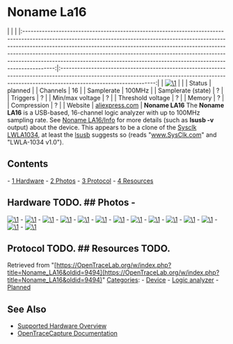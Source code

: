# Noname La16

| | | |:-----------------------------------------------------------------------------------------------------------------------------------------------------------------------------------------------------------------------------------------------------------------------------------------------------------------------------------------------------------------------------------------------------------------:|:----------------------------------------------------------------------------------------------------------------------------------------------------------------------------------------------:| | [![\1](../../assets/hardware/general/\2)](./File:Noname_la16_mugshot.png.html) | | | Status | planned | | Channels | 16 | | Samplerate | 100MHz | | Samplerate (state) | ? | | Triggers | ? | | Min/max voltage | ? | | Threshold voltage | ? | | Memory | ? | | Compression | ? | | Website | [aliexpress.com](http://www.aliexpress.com/item/Free-shipping-LA16-100M-16-channel-logic-analyzer-memory-depth-per-channel-4M/1225595447.html) | **Noname LA16** The **Noname LA16** is a USB-based, 16-channel logic analyzer with up to 100MHz sampling rate. See [Noname LA16/Info](Noname_LA16/Info.html "Noname LA16/Info") for more details (such as **lsusb -v** output) about the device. This appears to be a clone of the [Sysclk LWLA1034](Sysclk_LWLA1034.html "Sysclk LWLA1034"), at least the [lsusb](Noname_LA16/Info.html "Noname LA16/Info") suggests so (reads "www.SysClk.com" and "LWLA-1034 v1.0"). 
## Contents 
\- [1 Hardware](Noname_LA16.html#Hardware) \- [2 Photos](Noname_LA16.html#Photos) \- [3 Protocol](Noname_LA16.html#Protocol) \- [4 Resources](Noname_LA16.html#Resources) 
## Hardware TODO. ## Photos \- 
[![\1](../../assets/hardware/general/\2)](./File:Noname_la16_device_top.jpg.html)
\- 
[![\1](../../assets/hardware/general/\2)](./File:Noname_la16_device_bottom.jpg.html)
\- 
[![\1](../../assets/hardware/general/\2)](./File:Noname_la16_device_connector.jpg.html)
\- 
[![\1](../../assets/hardware/general/\2)](./File:Noname_la16_device_usb.jpg.html)
\- 
[![\1](../../assets/hardware/general/\2)](./File:Noname_la16_pcb_top.jpg.html)
\- 
[![\1](../../assets/hardware/general/\2)](./File:Noname_la16_pcb_bottom.jpg.html)
\- 
[![\1](../../assets/hardware/general/\2)](./File:Noname_la16_altera_cyclone2.jpg.html)
\- 
[![\1](../../assets/hardware/general/\2)](./File:Noname_la16_hynix_sdram.jpg.html)
\- 
[![\1](../../assets/hardware/general/\2)](./File:Noname_la16_cypress_fx2.jpg.html)
\- 
[![\1](../../assets/hardware/general/\2)](./File:Noname_la16_24c32n.jpg.html)
\- 
[![\1](../../assets/hardware/general/\2)](./File:Noname_la16_stc.jpg.html)
\- 
[![\1](../../assets/hardware/general/\2)](./File:Noname_la16_ams1117_33_2.jpg.html)
\- 
[![\1](../../assets/hardware/general/\2)](./File:Noname_la16_ams1117_33.jpg.html)
\- 
[![\1](../../assets/hardware/general/\2)](./File:Noname_la16_ams1117_12.jpg.html)
## Protocol TODO. ## Resources TODO. 
Retrieved from "[https://OpenTraceLab.org/w/index.php?title=Noname_LA16&oldid=9494](https://OpenTraceLab.org/w/index.php?title=Noname_LA16&oldid=9494)" 
[Categories](specialcategories-specialcategories.md): \- [Device](./Category:Device.html "Category:Device") \- [Logic analyzer](./Category:Logic_analyzer.html "Category:Logic analyzer") \- [Planned](./Category:Planned.html "Category:Planned")

## See Also
- [Supported Hardware Overview](../supported-hardware.md)
- [OpenTraceCapture Documentation](../../opentracecapture/overview.md)
